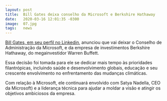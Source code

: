```yaml
---
layout: post
title:  Bill Gates deixa conselho da Microsoft e Berkshire Hathaway
date:   2020-03-16 12:01:35 -0300
image:  07.jpg
tags:   news
---
```




[Bill Gates, em seu perfil no Linkedin](https://www.linkedin.com/pulse/focusing-my-time-bill-gates/), anunciou que vai deixar o Conselho de Administração da Microsoft, e da empresa de investimentos Berkshire Hathaway, do megainvestidor Warren Buffett.

Essa decisão foi tomada para ele se dedicar mais tempo às prioridades filantrópicas, incluindo saúde e desenvolvimento globais, educação e seu crescente envolvimento no enfrentamento das mudanças climáticas.

Com relação à Microsoft, ele continuará envolvido com Satya Nadella, CEO da Microsoft) e a liderança técnica para ajudar a moldar a visão e atingir os objetivos ambiciosos da empresa.

